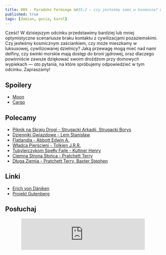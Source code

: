 ```yaml
---
title: 009 - Paradoks Fermiego &#35;2 — czy jesteśmy sami w kosmosie? &#35;3
published: true
tags: [damian, gosia, karol]
---
```


Cześć! W dzisiejszym odcinku przedstawimy bardziej lub mniej optymistyczne scenariusze braku kontaktu z cywilizacjami pozaziemskimi. Czy jesteśmy kosmicznym zaściankiem, czy może mieszkamy w luksusowej, cywilizowanej dzielnicy? Jaką przewagę mogą mieć nad nami delfiny, czy świnki morskie mają dostęp do broni jądrowej, oraz dlaczego powinniście zawsze dziękować swoim drożdżom przy domowych wypiekach — oto pytania, na które spróbujemy odpowiedzieć w tym odcinku. Zapraszamy!

<!--end_excerpt-->

## [](#header-2)Spoilery

* [Moon](https://www.filmweb.pl/film/Moon-2009-473111)
* [Cargo](https://www.imdb.com/title/tt0381940/)

## [](#header-2)Polecamy 

* [Piknik na Skraju Drogi - Strugacki Arkadij, Strugacki Borys](https://lubimyczytac.pl/ksiazka/168658/piknik-na-skraju-drogi)
* [Dzienniki Gwiazdowe - Lem Stanisław](http://selkar.pl/aff/rozmowkitechnologiczne/dzienniki-gwiazdowe-5)
* [Flatlandia - Abbott Edwin A.](https://lubimyczytac.pl/ksiazka/53449/flatlandia-czyli-kraina-plaszczakow-powiesc-o-wielu-wymiarach)
* [Władca Pierścieni - Tolkien J.R.R.](http://selkar.pl/aff/rozmowkitechnologiczne/wladca-pierscieni-10)
* [Tubylerczykom Spełły Fajle - Kuttner Henry](https://lubimyczytac.pl/ksiazka/62494/tubylerczykom-spelly-fajle)
* [Ciemna Strona Słońca - Pratchett Terry](https://lubimyczytac.pl/ksiazka/49384/ciemna-strona-slonca)
* [Długa Ziemia - Pratchett Terry, Baxter Stephen](http://selkar.pl/aff/rozmowkitechnologiczne/dluga-ziemia) 

## [](#header-2)Linki

* [Erich von Däniken](https://pl.wikipedia.org/wiki/Erich_von_D%C3%A4niken)
* [Projekt Gutenberg](http://www.gutenberg.org/ebooks)

## [](#header-2)Posłuchaj

<p align="center">
<iframe src="https://anchor.fm/damian-melniczuk/embed/episodes/Paradoks-Fermiego-2--czy-jestemy-sami-w-kosmosie--3-edjtm8" height="102px" width="400px" frameborder="0" scrolling="no"></iframe>
</p>